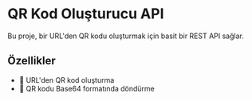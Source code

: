 # QR Kod Oluşturucu API

Bu proje, bir URL'den QR kodu oluşturmak için basit bir REST API sağlar.

## Özellikler
- 🔗 URL'den QR kod oluşturma
- 📱 QR kodu Base64 formatında döndürme


